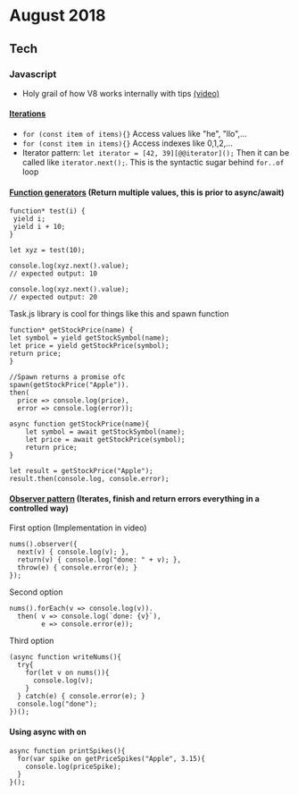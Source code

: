 August 2018
==========

Tech
----


### Javascript

  - Holy grail of how V8 works internally with tips [(video)](https://www.youtube.com/watch?v=EhpmNyR2Za0) 
  
  #### [Iterations](https://youtu.be/DqMFX91ToLw?t=22m23s)
  
  - `for (const item of items){}` Access values like "he", "llo",...
  - `for (const item in items){}` Access indexes like 0,1,2,...
  - Iterator pattern: `let iterator = [42, 39][@@iterator]();` Then it can be called like `iterator.next();`. This is the syntactic sugar behind `for..of` loop
  
   #### [Function generators](https://developer.mozilla.org/en-US/docs/Web/JavaScript/Reference/Statements/function*) (Return multiple values, this is prior to async/await)
   
 ```
function* test(i) {
  yield i;
  yield i + 10;
}

let xyz = test(10);

console.log(xyz.next().value);
// expected output: 10

console.log(xyz.next().value);
// expected output: 20
  ```
  
 Task.js library is cool for things like this and spawn function
 
  ```
function* getStockPrice(name) {
  let symbol = yield getStockSymbol(name);
  let price = yield getStockPrice(symbol);
  return price;
}

//Spawn returns a promise ofc
spawn(getStockPrice("Apple")).
  then(
    price => console.log(price),
    error => console.log(error));
  ```
  ```
  async function getStockPrice(name){
      let symbol = await getStockSymbol(name);
      let price = await getStockPrice(symbol);
      return price;
  }
  
  let result = getStockPrice("Apple");
  result.then(console.log, console.error);
  ```
  
  #### [Observer pattern](https://youtu.be/DqMFX91ToLw?t=38m07s) (Iterates, finish and return errors everything in a controlled way)
  First option (Implementation in video)
  
  ```
  nums().observer({
    next(v) { console.log(v); },
    return(v) { console.log("done: " + v); },
    throw(e) { console.error(e); }
  });
  ```
  
  Second option
  
  ```
  nums().forEach(v => console.log(v)).
    then( v => console.log(`done: {v}`),
          e => console.error(e));
  ```
  
  Third option
  
  ```
  (async function writeNums(){
    try{
      for(let v on nums()){
        console.log(v);  
      }
    } catch(e) { console.error(e); }
    console.log("done");
  })();
  ```
  
  #### Using async with on
  
  ``` 
  async function printSpikes(){
    for(var spike on getPriceSpikes("Apple", 3.15){
      console.log(priceSpike);
    }
  }();
  ```
